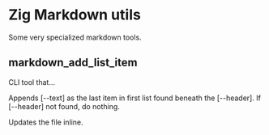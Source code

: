 # Zig Markdown utils

Some very specialized markdown tools.

## markdown_add_list_item

CLI tool that...

Appends [--text] as the last item in first list found beneath the [--header]. If [--header] not found, do nothing.

Updates the file inline.

